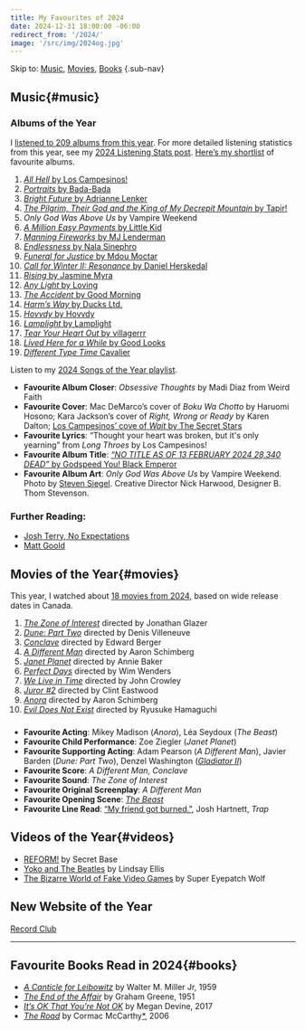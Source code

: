 ```yaml
---
title: My Favourites of 2024
date: 2024-12-31 18:00:00 -06:00
redirect_from: '/2024/'
image: '/src/img/2024og.jpg'
---
```


Skip to: [Music](#music), [Movies](#movies), [Books](#books) {.sub-nav}

## Music{#music}

### Albums of the Year

I [listened to 209 albums from this year](https://record.club/jd/releases/albums?year=2024). For more detailed listening statistics from this year, see my [2024 Listening Stats post](/journal/2024/listening/). [Here’s my shortlist](https://record.club/jd/lists/2024-shortlist) of favourite albums.

1. [*All Hell* by Los Campesinos!](https://loscampesinos.bandcamp.com/album/all-hell)
2. [*Portraits* by Bada-Bada](https://bada-bada.bandcamp.com/album/portraits)
3. [*Bright Future* by Adrianne Lenker](https://adriannelenker.bandcamp.com/album/bright-future)
4. [*The Pilgrim, Their God and the King of My Decrepit Mountain* by Tapir!](https://tapir-exclamation-mark.bandcamp.com/album/the-pilgrim-their-god-and-the-king-of-my-decrepit-mountain)
5. *Only God Was Above Us* by Vampire Weekend
6. [*A Million Easy Payments* by Little Kid](https://littlekid.bandcamp.com/album/a-million-easy-payments)
7. [*Manning Fireworks* by MJ Lenderman](https://mjlenderman.bandcamp.com/album/manning-fireworks)
8. [*Endlessness* by Nala Sinephro](https://nalasinephro.bandcamp.com/album/endlessness)
9. [*Funeral for Justice* by Mdou Moctar](https://mdoumoctar.bandcamp.com/album/funeral-for-justice)
10. [*Call for Winter II: Resonance* by Daniel Herskedal](https://danielherskedal.bandcamp.com/album/call-for-winter-ii-resonance)
11. [*Rising* by Jasmine Myra](https://jasminemyra.bandcamp.com/album/rising)
12. [*Any Light* by Loving](https://loving.bandcamp.com/album/any-light)
13. [*The Accident* by Good Morning](https://goodmorningisaband.bandcamp.com/album/the-accident)
14. [*Harm’s Way* by Ducks Ltd.](https://ducksltdband.bandcamp.com/album/harms-way)
15. [*Hovvdy* by Hovvdy](https://hovvdy.bandcamp.com/album/hovvdy)
16. [*Lamplight* by Lamplight](https://lamplight-the-band.bandcamp.com/album/lamplight)
17. [*Tear Your Heart Out* by villagerrr](https://villagerrr.bandcamp.com/album/tear-your-heart-out-2)
18. [*Lived Here for a While* by Good Looks](https://goodlooksband.bandcamp.com/album/lived-here-for-a-while)
19. [*Different Type Time* Cavalier](https://cavaliervmc.bandcamp.com/album/different-type-time-2)


Listen to my [2024 Songs of the Year playlist](https://music.apple.com/ca/playlist/2024-songs-of-the-year-so-far/pl.u-rloGt9kBXvX).

- **Favourite Album Closer**: *Obsessive Thoughts* by Madi Diaz from Weird Faith
- **Favourite Cover**: Mac DeMarco’s cover of *Boku Wa Chotto* by Haruomi Hosono; Kara Jackson’s cover of *Right, Wrong or Ready* by Karen Dalton; [Los Campesinos’ cove of *Wait* by The Secret Stars](https://loscampesinos.bandcamp.com/track/wait-the-secret-stars-cover-2)
- **Favourite Lyrics**: “Thought your heart was broken, but it's only yearning” from *Long Throes* by Los Campesinos!
- **Favourite Album Title**: [*“NO TITLE AS OF 13 FEBRUARY 2024 28,340 DEAD”* by Godspeed You! Black Emperor](https://godspeedyoublackemperor.bandcamp.com/album/no-title-as-of-13-february-2024-28340-dead)
- **Favourite Album Art**: *Only God Was Above Us* by Vampire Weekend. Photo by [Steven Siegel](https://stevensiegelphotographer.com/ogwau.html). Creative Director Nick Harwood, Designer B. Thom Stevenson.

### Further Reading:
- [Josh Terry, No Expectations](https://www.noexpectations.fyi/p/the-60-best-albums-of-2024)
- [Matt Goold](https://mattgoold.medium.com/favorite-albums-of-2024-813573f47689)

## Movies of the Year{#movies}
This year, I watched about [18 movies from 2024](https://letterboxd.com/jondueck/films/diary/for/2024/decade/2020s/), based on wide release dates in Canada.

1. [*The Zone of Interest*](https://letterboxd.com/film/the-zone-of-interest/) directed by Jonathan Glazer
2. [*Dune: Part Two*](https://letterboxd.com/film/dune-part-two/) directed by Denis Villeneuve
3. [*Conclave*](https://letterboxd.com/film/conclave/) directed by Edward Berger
4. [*A Different Man*](https://letterboxd.com/film/a-different-man/) directed by Aaron Schimberg
5. [*Janet Planet*](https://letterboxd.com/film/janet-planet/) directed by Annie Baker
6. [*Perfect Days*](https://letterboxd.com/film/perfect-days-2023/) directed by Wim Wenders
7. [*We Live in Time*](https://letterboxd.com/film/we-live-in-time/) directed by John Crowley
8. [*Juror #2*](https://letterboxd.com/film/juror-2/) directed by Clint Eastwood
9. [*Anora*](https://letterboxd.com/film/anora/) directed by Aaron Schimberg
10. [*Evil Does Not Exist*](https://letterboxd.com/film/evil-does-not-exist/) directed by Ryusuke Hamaguchi

### 
- **Favourite Acting**: Mikey Madison (*Anora*), Léa Seydoux (*The Beast*)
- **Favourite Child Performance**: Zoe Ziegler (*Janet Planet*)
- **Favourite Supporting Acting**: Adam Pearson (*A Different Man*), Javier Barden (*Dune: Part Two*), Denzel Washington ([*Gladiator II*](https://letterboxd.com/film/gladiator-ii/))
- **Favourite Score**: *A Different Man*, *Conclave*
- **Favourite Sound**: *The Zone of Interest*
- **Favourite Original Screenplay**: *A Different Man*
- **Favourite Opening Scene**: [*The Beast*](https://letterboxd.com/film/the-beast-2023-1/)
- **Favourite Line Read**: [“My friend got burned.”](https://x.com/saladmonkeyy/status/1831103567404704197), Josh Hartnett, *Trap*

## Videos of the Year{#videos}
- [REFORM!](https://youtu.be/NqqaW1LrMTY) by Secret Base
- [Yoko and The Beatles](https://youtu.be/SMOABV_zgrk) by Lindsay Ellis
- [The Bizarre World of Fake Video Games](https://youtu.be/Q8GnM5xD1k4) by Super Eyepatch Wolf

## New Website of the Year
[Record Club](https://record.club)

---

## Favourite Books Read in 2024{#books}
- [*A Canticle for Leibowitz*](https://www.goodreads.com/book/show/25469159-a-canticle-for-leibowitz) by Walter M. Miller Jr, 1959
- [*The End of the Affair*](https://www.goodreads.com/book/show/45183698-the-end-of-the-affair) by Graham Greene, 1951
- [*It’s OK That You’re Not OK*](https://www.goodreads.com/book/show/34303824-it-s-ok-that-you-re-not-ok) by Megan Devine, 2017
- [*The Road*](https://www.goodreads.com/book/show/350540.The_Road) by Cormac McCarthy[*](https://www.vanityfair.com/style/story/cormac-mccarthy-secret-muse-exclusive), 2006